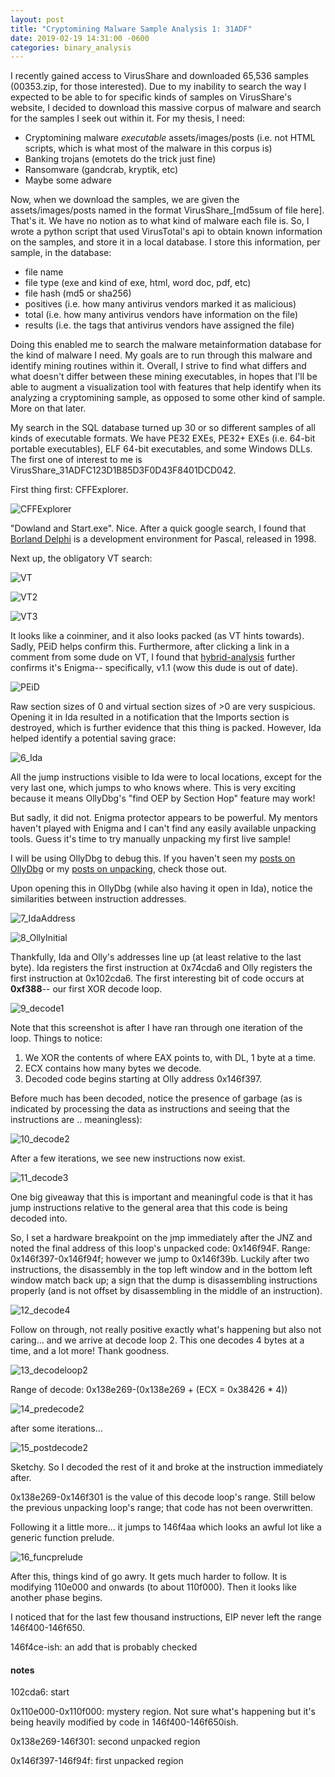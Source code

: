 ```yaml
---
layout: post
title: "Cryptomining Malware Sample Analysis 1: 31ADF"
date: 2019-02-19 14:31:00 -0600
categories: binary_analysis
---
```



I recently gained access to VirusShare and downloaded 65,536 samples (00353.zip, for those interested). Due to my inability to search the way I expected to be able to for specific kinds of samples on VirusShare's website, I decided to download this massive corpus of malware and search for the samples I seek out within it. For my thesis, I need:

* Cryptomining malware _executable_ assets/images/posts (i.e. not HTML scripts, which is what most of the malware in this corpus is)
* Banking trojans (emotets do the trick just fine)
* Ransomware (gandcrab, kryptik, etc)
* Maybe some adware

Now, when we download the samples, we are given the assets/images/posts named in the format VirusShare\_[md5sum of file here]. That's it. We have no notion as to what kind of malware each file is. So, I wrote a python script that used VirusTotal's api to obtain known information on the samples, and store it in a local database. I store this information, per sample, in the database:

* file name 
* file type (exe and kind of exe, html, word doc, pdf, etc)
* file hash (md5 or sha256)
* positives (i.e. how many antivirus vendors marked it as malicious)
* total (i.e. how many antivirus vendors have information on the file)
* results (i.e. the tags that antivirus vendors have assigned the file)

Doing this enabled me to search the malware metainformation database for the kind of malware I need. My goals are to run through this malware and identify mining routines within it. Overall, I strive to find what differs and what doesn't differ between these mining executables, in hopes that I'll be able to augment a visualization tool with features that help identify when its analyzing a cryptomining sample, as opposed to some other kind of sample. More on that later.

My search in the SQL database turned up 30 or so different samples of all kinds of executable formats. We have PE32 EXEs, PE32+ EXEs (i.e. 64-bit portable executables), ELF 64-bit executables, and some Windows DLLs. The first one of interest to me is VirusShare\_31ADFC123D1B85D3F0D43F8401DCD042.

First thing first: CFFExplorer.

![CFFExplorer](/assets/images/posts/31ADFsc/1_dowland.GIF)

"Dowland and Start.exe". Nice. After a quick google search, I found that [Borland Delphi](https://winworldpc.com/product/delphi/4x) is a development environment for Pascal, released in 1998.

Next up, the obligatory VT search:

![VT](/assets/images/posts/31ADFsc/2_VT.PNG)

![VT2](/assets/images/posts/31ADFsc/3_VT2.PNG)

![VT3](/assets/images/posts/31ADFsc/4_VT3.PNG)

It looks like a coinminer, and it also looks packed (as VT hints towards). Sadly, PEiD helps confirm this. Furthermore, after clicking a link in a comment from some dude on VT, I found that [hybrid-analysis](https://www.hybrid-analysis.com/sample/6a17224be680f1a51d28574b885e0ca54f4dc30af8d0004442cb6c806d2acb01?environmentId=120) further confirms it's Enigma-- specifically, v1.1 (wow this dude is out of date). 

![PEiD](/assets/images/posts/31ADFsc/5_PEiD.PNG)

Raw section sizes of 0 and virtual section sizes of >0 are very suspicious. Opening it in Ida resulted in a notification that the Imports section is destroyed, which is further evidence that this thing is packed. However, Ida helped identify a potential saving grace:

![6_Ida](/assets/images/posts/31ADFsc/6_Ida.PNG)

All the jump instructions visible to Ida were to local locations, except for the very last one, which jumps to who knows where. This is very exciting because it means OllyDbg's "find OEP by Section Hop" feature may work!

But sadly, it did not. Enigma protector appears to be powerful. My mentors haven't played with Enigma and I can't find any easily available unpacking tools. Guess it's time to try manually unpacking my first live sample!

I will be using OllyDbg to debug this. If you haven't seen my [posts on OllyDbg](https://nexusmaximus.github.io/notes/2018/10/12/ch9_PMA_notes.html) or my [posts on unpacking](https://nexusmaximus.github.io/notes/2018/10/15/ch18_PMA_notes.html), check those out. 

Upon opening this in OllyDbg (while also having it open in Ida), notice the similarities between instruction addresses.

![7\_IdaAddress](/assets/images/posts/31ADFsc/7_IdaInitial.PNG)

![8\_OllyInitial](/assets/images/posts/31ADFsc/8_OllyInitial.PNG)

Thankfully, Ida and Olly's addresses line up (at least relative to the last byte). Ida registers the first instruction at 0x74cda6 and Olly registers the first instruction at 0x102cda6. The first interesting bit of code occurs at __0xf388__-- our first XOR decode loop.

![9_decode1](/assets/images/posts/31ADFsc/9_decode1.PNG)

Note that this screenshot is after I have ran through one iteration of the loop. Things to notice:

1. We XOR the contents of where EAX points to, with DL, 1 byte at a time. 
2. ECX contains how many bytes we decode. 
3. Decoded code begins starting at Olly address 0x146f397. 

Before much has been decoded, notice the presence of garbage (as is indicated by processing the data as instructions and seeing that the instructions are .. meaningless):

![10_decode2](/assets/images/posts/31ADFsc/10_decode2.PNG)

After a few iterations, we see new instructions now exist. 

![11_decode3](/assets/images/posts/31ADFsc/11_decode3.PNG)

One big giveaway that this is important and meaningful code is that it has jump instructions relative to the general area that this code is being decoded into. 

So, I set a hardware breakpoint on the jmp immediately after the JNZ and noted the final address of this loop's unpacked code: 0x146f94F. Range: 0x146f397-0x146f94f; however we jump to 0x146f39b. Luckily after two instructions, the disassembly in the top left window and in the bottom left window match back up; a sign that the dump is disassembling instructions properly (and is not offset by disassembling in the middle of an instruction). 

![12_decode4](/assets/images/posts/31ADFsc/12_decode4.PNG)

Follow on through, not really positive exactly what's happening but also not caring... and we arrive at decode loop 2. This one decodes 4 bytes at a time, and a lot more! Thank goodness.

![13_decodeloop2](/assets/images/posts/31ADFsc/13_decodeloop2.PNG)

Range of decode: 0x138e269-(0x138e269 + (ECX = 0x38426 * 4))

![14_predecode2](/assets/images/posts/31ADFsc/14_predecode2.PNG)

after some iterations...

![15_postdecode2](/assets/images/posts/31ADFsc/15_postdecode2.PNG)

Sketchy. So I decoded the rest of it and broke at the instruction immediately after. 

0x138e269-0x146f301 is the value of this decode loop's range. Still below the previous unpacking loop's range; that code has not been overwritten. 

Following it a little more... it jumps to 146f4aa which looks an awful lot like a generic function prelude.

![16\_funcprelude](/assets/images/posts/31ADFsc/16_functionpreludemaybe.PNG)

After this, things kind of go awry. It gets much harder to follow. It is modifying 110e000 and onwards (to about 110f000). Then it looks like another phase begins. 

I noticed that for the last few thousand instructions, EIP never left the range 146f400-146f650. 

146f4ce-ish: an add that is probably checked








#### notes

102cda6: start

0x110e000-0x110f000: mystery region. Not sure what's happening but it's being heavily modified by code in 146f400-146f650ish. 

0x138e269-146f301: second unpacked region

0x146f397-146f94f: first unpacked region









